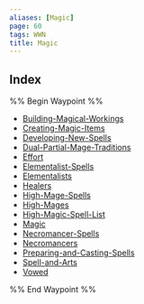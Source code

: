 ```yaml
---
aliases: [Magic]
page: 60
tags: WWN
title: Magic
---
```



## Index

%% Begin Waypoint %%
- [Building-Magical-Workings](Compendium/WWN/Magic/Building-Magical-Workings.md)
- [Creating-Magic-Items](Compendium/WWN/Magic/Creating-Magic-Items.md)
- [Developing-New-Spells](Compendium/WWN/Magic/Developing-New-Spells.md)
- [Dual-Partial-Mage-Traditions](Compendium/WWN/Magic/Dual-Partial-Mage-Traditions.md)
- [Effort](./Effort.md)
- [Elementalist-Spells](Compendium/WWN/Magic/Elementalist-Spells.md)
- [Elementalists](./Elementalists.md)
- [Healers](./Healers.md)
- [High-Mage-Spells](Compendium/WWN/Magic/High-Mage-Spells.md)
- [High-Mages](Compendium/WWN/Magic/High-Mages.md)
- [High-Magic-Spell-List](Compendium/WWN/Magic/High-Magic-Spell-List.md)
- [Magic](./Magic.md)
- [Necromancer-Spells](Compendium/WWN/Magic/Necromancer-Spells.md)
- [Necromancers](./Necromancers.md)
- [Preparing-and-Casting-Spells](Compendium/WWN/Magic/Preparing-and-Casting-Spells.md)
- [Spell-and-Arts](Compendium/WWN/Magic/Spell-and-Arts.md)
- [Vowed](./Vowed.md)

%% End Waypoint %%